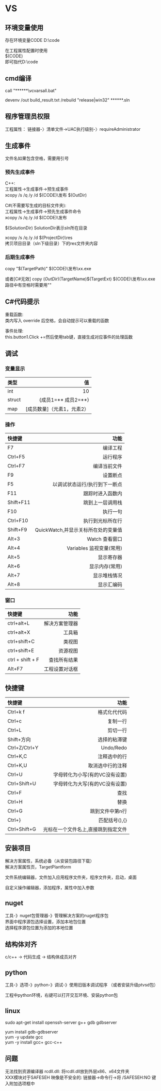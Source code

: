 # VS

## 环境变量使用

存在环境变量CODE D:\code  

在工程属性配置时使用  
$(CODE)  
即可指代D:\code  

## cmd编译

call  "******\vcvarsall.bat"

devenv  /out build_result.txt  /rebuild  "release|win32"   ******.sln  

## 程序管理员权限

工程属性： 链接器-〉清单文件->UAC执行级别-〉requireAdministrator

## 生成事件

文件名如果包含空格，需要用引号  

### 预先生成事件

C++:  
工程属性->生成事件->预生成事件  
xcopy  /s  /q  /y  /d  $(CODE)\发布    $(OutDir)  

C#(不需要写生成的目标文件夹):  
工程属性->生成事件->预先生成事件命令  
xcopy  /s  /q  /y  /d  $(CODE)\发布  

 $(SolutionDir)
SolutionDir表示sln所在目录  

xcopy  /s  /q  /y  /d  $(ProjectDir)\res  
拷贝项目目录（sln下级目录）下的res文件夹内容


### 后期生成事件

copy  "$(TargetPath)"   $(CODE)\发布\xx.exe  

或者[C#无效]  copy  $(OutDir)$(TargetName)$(TargetExt)  $(CODE)\发布\xx.exe  
路径中有空格时需要用""  

## C#代码提示

重载函数:  
类内写入 override 后空格，会自动提示可以重载的函数  

事件处理:  
this.button1.Click +=然后使用tab键，直接生成对应事件的处理函数  

## 调试

### 变量显示

|类型        |       值                        |
|:-          |      -:                         |
|int         |      10                         |
|struct      |      {成员1=**  成员2=**}       |
|map         |      [成员数量]（元素1，元素2） |


### 操作

|快捷键             |      功能                                 |
|:-                 |      -:                                   |
|F7                 |        编译工程                           |
|Ctrl+F5            |        运行程序                           |
|Ctrl+F7            |        编译当前文件                       |
|F9                 |        设置断点                           |
|F5                 |       以调试状态运行/执行到下一断点       |
|F11                |       跟踪时进入函数内                    |
|Shift+F11          |       跳到上一层调用栈                    |
|F10                |       执行一句                            |
|Ctrl+F10           |        执行到光标所在行                   |
|Shift+F9           |      QuickWatch,并显示关标所在处的变量值  |
|Alt+3              |      Watch 查看窗口                       |
|Alt+4              |      Variables 监视变量(常用)             |
|Alt+5              |      显示寄存器                           |
|Alt+6              |      显示内存(常用)                       |
|Alt+7              |      显示堆栈情况                         |
|Alt+8              |      显示汇编码                           |



### 窗口

|快捷键             |      功能                |
|:-                 |      -:                  |
|ctrl+alt+L         |      解决方案管理器      |
|ctrl+alt+X         |      工具箱              |
|ctrl+shift+C       |      类视图              |
|ctrl+shift+E       |      资源视图            |
|ctrl + shift + F   |      查找所有结果        |
|Alt+F7             |  工程设置对话框          |


## 快捷键

|快捷键             |      功能                             |
|:-                 |      -:                               |
|Ctrl+k f           |    格式化代代码                       |
|Ctrl+c             |      复制一行                         |
|Ctrl+L             |        剪切一行                       |
|Shift+方向         |        选择的粘滞键                   |
|Ctrl+Z/Ctrl+Y      |     Undo/Redo                         |
|Ctrl+K,C           |       注释选中的行                    |
|Ctrl+K,U           |     取消选中行的注释                  |
|Ctrl+U             |   字母转化为小写(有的VC没有设置)      |
|Ctrl+Shift+U       |   字母转化为大写(有的VC没有设置)      |
|Ctrl+F             |   查找                                |
|Ctrl+H             |   替换                                |
|Ctrl+G             |   跳到文件中第n行                     |
|Ctrl+}             |   匹配括号(),{}                       |
|Ctrl+Shift+G       |   光标在一个文件名上,直接跳到指定文件 |


## 安装项目

解决方案属性，系统必备（从安装包路径下载）  
解决方案属性页，TargetPlantform   

文件系统编辑器，文件加入应用程序文件夹，程序文件夹，启动，桌面  

自定义操作编辑器，添加程序，属性中加入参数  

## nuget

工具-》nuget包管理器-》管理解决方案的nuget程序包  
界面中程序源包选择设置，添加本地包位置  
选择程序源包位置为添加的本地位置  

## 结构体对齐

c/c++ -> 代码生成 -> 结构体成员对齐

## python  

工具-》选项-》python-》调试-》使用旧版本调试程序
（或者安装升级ptvsd包）  

工程中python环境，右键可以打开交互环境、安装python包  

## linux

sudo apt-get install openssh-server g++ gdb gdbserver  

yum install gdb-gdbserver  
yum -y update gcc  
yum -y install gcc+ gcc-c++  

## 问题

无法找到资源编译器 rcdll.dll:         将rcdll.dll放到外层x86、x64文件夹  
XXX模块对于SAFESEH 映像是不安全的: 	 链接器->命令行->将 /SAFESEH:NO 键入附加选项框中
